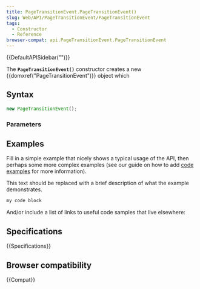 ```yaml
---
title: PageTransitionEvent.PageTransitionEvent()
slug: Web/API/PageTransitionEvent/PageTransitionEvent
tags:
  - Constructor
  - Reference
browser-compat: api.PageTransitionEvent.PageTransitionEvent
---
```

{{DefaultAPISidebar("")}}

The **`PageTransitionEvent()`** constructor creates a new {{domxref("PageTransitionEvent")}} object which 

## Syntax

```js
new PageTransitionEvent();
```

### Parameters



## Examples

Fill in a simple example that nicely shows a typical usage of the API, then perhaps some more complex examples (see our guide on how to add [code examples](/en-US/docs/MDN/Contribute/Structures/Code_examples) for more information).

This text should be replaced with a brief description of what the example demonstrates.

```js
my code block
```

And/or include a list of links to useful code samples that live elsewhere:

## Specifications

{{Specifications}}

## Browser compatibility

{{Compat}}

